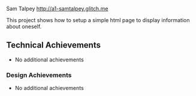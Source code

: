 Sam Talpey
http://a1-samtalpey.glitch.me

This project shows how to setup a simple html page to display information about oneself.

## Technical Achievements
- No additional achievements

### Design Achievements
- No additional achievements
